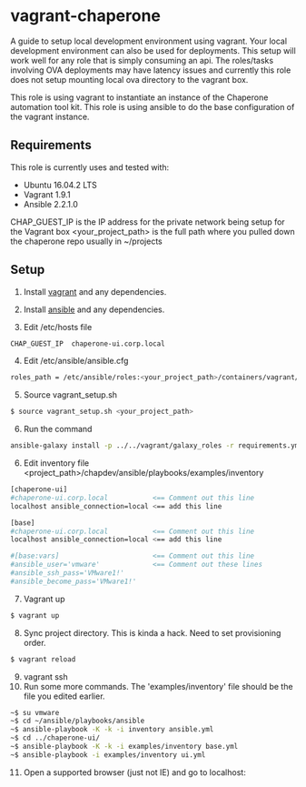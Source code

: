 vagrant-chaperone
===============

A guide to setup local development environment using vagrant. Your local development
environment can also be used for deployments. This setup will work well for any role that is
simply consuming an api. The roles/tasks involving OVA deployments may have latency issues and
currently this role does not setup mounting local ova directory to the vagrant box.

This role is using vagrant to instantiate an instance of the Chaperone automation tool kit.
This role is using ansible to do the base configuration of the vagrant instance.

Requirements
------------
This role is currently uses and tested with:

* Ubuntu 16.04.2 LTS
* Vagrant 1.9.1
* Ansible 2.2.1.0

CHAP_GUEST_IP is the IP address for the private network being setup for the Vagrant box
<your_project_path> is the full path where you pulled down the chaperone repo usually
in ~/projects


Setup
------------
1. Install [vagrant](https://www.vagrantup.com/docs/installation/) and any dependencies.

2. Install [ansible](http://docs.ansible.com/ansible/intro_installation.html) and any dependencies.

3. Edit /etc/hosts file
```bash
CHAP_GUEST_IP  chaperone-ui.corp.local
```

4. Edit /etc/ansible/ansible.cfg
```bash
roles_path = /etc/ansible/roles:<your_project_path>/containers/vagrant/vagrant_roles
```

5. Source vagrant_setup.sh
```bash
$ source vagrant_setup.sh <your_project_path>
```

6. Run the command
```bash
ansible-galaxy install -p ../../vagrant/galaxy_roles -r requirements.yml
```

6. Edit inventory file <project_path>/chapdev/ansible/playbooks/examples/inventory
```bash
[chaperone-ui]
#chaperone-ui.corp.local           <== Comment out this line
localhost ansible_connection=local <== add this line

[base]
#chaperone-ui.corp.local           <== Comment out this line
localhost ansible_connection=local <== add this line

#[base:vars]                       <== Comment out this line
#ansible_user='vmware'             <== Comment out these lines
#ansible_ssh_pass='VMware1!'
#ansible_become_pass='VMware1!'
```
7. Vagrant up
```bash
$ vagrant up
```
8. Sync project directory. This is kinda a hack. Need to set provisioning order.
```bash
$ vagrant reload
```
9. vagrant ssh
10. Run some more commands. The 'examples/inventory' file should be the file you edited earlier.
```bash
~$ su vmware
~$ cd ~/ansible/playbooks/ansible
~$ ansible-playbook -K -k -i inventory ansible.yml
~$ cd ../chaperone-ui/
~$ ansible-playbook -K -k -i examples/inventory base.yml
~$ ansible-playbook -i examples/inventory ui.yml
```
11. Open a supported browser (just not IE) and go to localhost:
